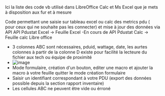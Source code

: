 Ici la liste des code vb utilisé dans LibreOffice Calc et Ms Excel que je mets à disposition aux fur et à mesure

Code permettant une saisie sur tableau excel ou calc des metrics pdu ( pour ceux qui ne souhaite pas les connecter) et mise à jour des données via API
API Pdustat Excel -> Feuille Excel
  -En cours de
API Pdustat Calc -> Feuille calc Libre office 
  - 3 colonnes ABC sont nécessaires, pduid, wattage, date, les aurtes colonnes à partir de la colonne D existe pour facilité la lecteure du fichier aux tech ou équipe de proximité
  - ![image](https://github.com/user-attachments/assets/d9254e45-cad9-471f-836f-666bb745385e)
  - Mode formulaire, création d'un bouton, editer une macro et ajouter la macro à votre feuille quitter le mode création formulaire
  - Saisir un identifiant correspondant à votre PDU (export des données possible depuis la section rapport inventaire)
  - Les cellules ABC ne peuvent être vide ou érroné

